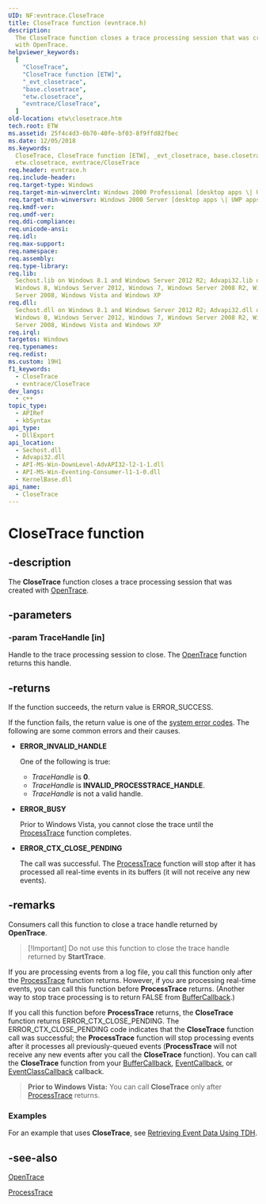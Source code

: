 ```yaml
---
UID: NF:evntrace.CloseTrace
title: CloseTrace function (evntrace.h)
description:
  The CloseTrace function closes a trace processing session that was created
  with OpenTrace.
helpviewer_keywords:
  [
    "CloseTrace",
    "CloseTrace function [ETW]",
    "_evt_closetrace",
    "base.closetrace",
    "etw.closetrace",
    "evntrace/CloseTrace",
  ]
old-location: etw\closetrace.htm
tech.root: ETW
ms.assetid: 25f4c4d3-0b70-40fe-bf03-8f9ffd82fbec
ms.date: 12/05/2018
ms.keywords:
  CloseTrace, CloseTrace function [ETW], _evt_closetrace, base.closetrace,
  etw.closetrace, evntrace/CloseTrace
req.header: evntrace.h
req.include-header:
req.target-type: Windows
req.target-min-winverclnt: Windows 2000 Professional [desktop apps \| UWP apps]
req.target-min-winversvr: Windows 2000 Server [desktop apps \| UWP apps]
req.kmdf-ver:
req.umdf-ver:
req.ddi-compliance:
req.unicode-ansi:
req.idl:
req.max-support:
req.namespace:
req.assembly:
req.type-library:
req.lib:
  Sechost.lib on Windows 8.1 and Windows Server 2012 R2; Advapi32.lib on
  Windows 8, Windows Server 2012, Windows 7, Windows Server 2008 R2, Windows
  Server 2008, Windows Vista and Windows XP
req.dll:
  Sechost.dll on Windows 8.1 and Windows Server 2012 R2; Advapi32.dll on
  Windows 8, Windows Server 2012, Windows 7, Windows Server 2008 R2, Windows
  Server 2008, Windows Vista and Windows XP
req.irql:
targetos: Windows
req.typenames:
req.redist:
ms.custom: 19H1
f1_keywords:
  - CloseTrace
  - evntrace/CloseTrace
dev_langs:
  - c++
topic_type:
  - APIRef
  - kbSyntax
api_type:
  - DllExport
api_location:
  - Sechost.dll
  - Advapi32.dll
  - API-MS-Win-DownLevel-AdvAPI32-l2-1-1.dll
  - API-MS-Win-Eventing-Consumer-l1-1-0.dll
  - KernelBase.dll
api_name:
  - CloseTrace
---
```


# CloseTrace function

## -description

The **CloseTrace** function closes a trace processing session that was created
with [OpenTrace](/windows/win32/api/evntrace/nf-evntrace-opentracea).

## -parameters

### -param TraceHandle [in]

Handle to the trace processing session to close. The
[OpenTrace](/windows/win32/api/evntrace/nf-evntrace-opentracea) function returns
this handle.

## -returns

If the function succeeds, the return value is ERROR_SUCCESS.

If the function fails, the return value is one of the
[system error codes](/windows/win32/debug/system-error-codes). The following
are some common errors and their causes.

- **ERROR_INVALID_HANDLE**

  One of the following is true:

  - _TraceHandle_ is **0**.
  - _TraceHandle_ is **INVALID_PROCESSTRACE_HANDLE**.
  - _TraceHandle_ is not a valid handle.

- **ERROR_BUSY**

  Prior to Windows Vista, you cannot close the trace until the
  [ProcessTrace](/windows/win32/api/evntrace/nf-evntrace-processtrace) function
  completes.

- **ERROR_CTX_CLOSE_PENDING**

  The call was successful. The
  [ProcessTrace](/windows/win32/api/evntrace/nf-evntrace-processtrace) function
  will stop after it has processed all real-time events in its buffers (it will
  not receive any new events).

## -remarks

Consumers call this function to close a trace handle returned by **OpenTrace**.

> [!Important] Do not use this function to close the trace handle returned by
> **StartTrace**.

If you are processing events from a log file, you call this function only after
the [ProcessTrace](/windows/win32/api/evntrace/nf-evntrace-processtrace)
function returns. However, if you are processing real-time events, you can call
this function before **ProcessTrace** returns. (Another way to stop trace
processing is to return FALSE from
[BufferCallback](/windows/win32/api/evntrace/nc-evntrace-pevent_trace_buffer_callbacka).)

If you call this function before **ProcessTrace** returns, the **CloseTrace**
function returns ERROR_CTX_CLOSE_PENDING. The ERROR_CTX_CLOSE_PENDING code
indicates that the **CloseTrace** function call was successful; the
**ProcessTrace** function will stop processing events after it processes all
previously-queued events (**ProcessTrace** will not receive any new events after
you call the **CloseTrace** function). You can call the **CloseTrace** function
from your [BufferCallback](/windows/desktop/ETW/buffercallback),
[EventCallback](/windows/desktop/ETW/eventcallback), or
[EventClassCallback](/windows/desktop/ETW/eventclasscallback) callback.

> **Prior to Windows Vista:** You can call **CloseTrace** only after
> [ProcessTrace](/windows/win32/api/evntrace/nf-evntrace-processtrace) returns.

### Examples

For an example that uses **CloseTrace**, see
[Retrieving Event Data Using TDH](/windows/desktop/ETW/retrieving-event-data-using-tdh).

## -see-also

[OpenTrace](/windows/win32/api/evntrace/nf-evntrace-opentracea)

[ProcessTrace](/windows/win32/api/evntrace/nf-evntrace-processtrace)
